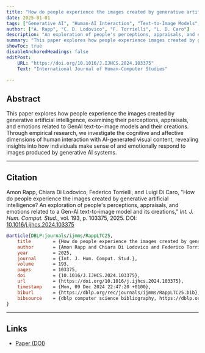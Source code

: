 ```yaml
---
title: "How do people experience the images created by generative artificial intelligence?" 
date: 2025-01-01
tags: ["Generative AI", "Human-AI Interaction", "Text-to-Image Models", "User Experience", "Emotions"]
author: ["A. Rapp", "C. D. Lodovico", "F. Torrielli", "L. D. Caro"]
description: "An exploration of people's perceptions, appraisals, and emotions related to GenAI text-to-image models. Published in International Journal of Human-Computer Studies, 2025." 
summary: "This paper explores how people experience images created by generative AI, examining their perceptions, appraisals, and emotional responses to GenAI text-to-image models and their creations." 
showToc: true
disableAnchoredHeadings: false
editPost:
    URL: "https://doi.org/10.1016/J.IJHCS.2024.103375"
    Text: "International Journal of Human-Computer Studies"

---
```


## Abstract

This paper explores how people experience the images created by generative artificial intelligence, examining their perceptions, appraisals, and emotions related to GenAI text-to-image models and their creations. Through empirical research, we investigate the cognitive and affective dimensions of human interaction with AI-generated visual content, revealing insights into how individuals make sense of and emotionally respond to images produced by generative AI systems.

---

## Citation

Amon Rapp, Chiara Di Lodovico, Federico Torrielli, and Luigi Di Caro, "How do people experience the images created by generative artificial intelligence? An exploration of people's perceptions, appraisals, and emotions related to a Gen-AI text-to-image model and its creations," *Int. J. Hum. Comput. Stud.*, vol. 193, p. 103375, 2025. DOI: [10.1016/j.ijhcs.2024.103375](https://doi.org/10.1016/j.ijhcs.2024.103375)

```BibTeX
@article{DBLP:journals/ijmms/RappLTC25,
	title        = {How do people experience the images created by generative artificial intelligence? An exploration of people's perceptions, appraisals, and emotions related to a Gen-AI text-to-image model and its creations},
	author       = {Amon Rapp and Chiara Di Lodovico and Federico Torrielli and Luigi Di Caro},
	year         = 2025,
	journal      = {Int. J. Hum. Comput. Stud.},
	volume       = 193,
	pages        = 103375,
	doi          = {10.1016/J.IJHCS.2024.103375},
	url          = {https://doi.org/10.1016/j.ijhcs.2024.103375},
	timestamp    = {Mon, 09 Dec 2024 22:47:20 +0100},
	biburl       = {https://dblp.org/rec/journals/ijmms/RappLTC25.bib},
	bibsource    = {dblp computer science bibliography, https://dblp.org}
}
```

---

## Links

+ [Paper (DOI)](https://doi.org/10.1016/J.IJHCS.2024.103375)
